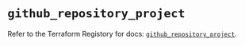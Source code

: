 # `github_repository_project`

Refer to the Terraform Registory for docs: [`github_repository_project`](https://registry.terraform.io/providers/integrations/github/5.27.0/docs/resources/repository_project).
